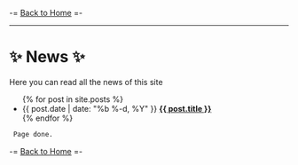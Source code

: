 -= [Back to Home](https://funlw65.github.io/) =-

<hr />

#  :sparkles: News  :sparkles:
Here you can read all the news of this site

  <ul class="post-list">
    {% for post in site.posts %}
      <li>
        <span class="post-meta">{{ post.date | date: "%b %-d, %Y" }}</span>
        <strong><a class="post-link" href="{{ post.url | prepend: site.baseurl }}">{{ post.title }}</a>
        </strong>
      </li>
    {% endfor %}
  </ul>


```markdown
 Page done.
```
-= [Back to Home](https://funlw65.github.io/) =-
